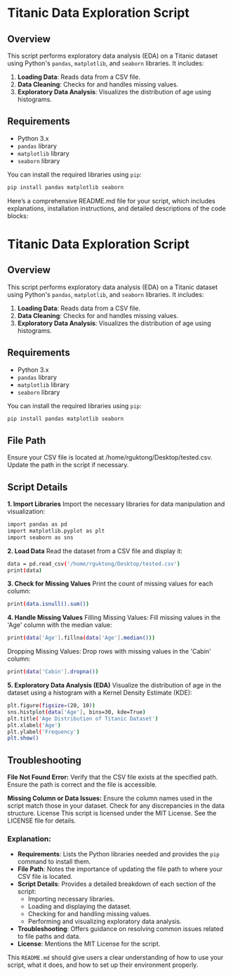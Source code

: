 # Titanic Data Exploration Script

## Overview

This script performs exploratory data analysis (EDA) on a Titanic dataset using Python's `pandas`, `matplotlib`, and `seaborn` libraries. It includes:

1. **Loading Data**: Reads data from a CSV file.
2. **Data Cleaning**: Checks for and handles missing values.
3. **Exploratory Data Analysis**: Visualizes the distribution of age using histograms.

## Requirements

- Python 3.x
- `pandas` library
- `matplotlib` library
- `seaborn` library

You can install the required libraries using `pip`:

```bash
pip install pandas matplotlib seaborn
```

Here’s a comprehensive README.md file for your script, which includes explanations, installation instructions, and detailed descriptions of the code blocks:


# Titanic Data Exploration Script

## Overview

This script performs exploratory data analysis (EDA) on a Titanic dataset using Python's `pandas`, `matplotlib`, and `seaborn` libraries. It includes:

1. **Loading Data**: Reads data from a CSV file.
2. **Data Cleaning**: Checks for and handles missing values.
3. **Exploratory Data Analysis**: Visualizes the distribution of age using histograms.

## Requirements

- Python 3.x
- `pandas` library
- `matplotlib` library
- `seaborn` library

You can install the required libraries using `pip`:

```bash
pip install pandas matplotlib seaborn
```
## File Path
Ensure your CSV file is located at /home/rguktong/Desktop/tested.csv. Update the path in the script if necessary.

## Script Details
**1. Import Libraries**
Import the necessary libraries for data manipulation and visualization:
```bash
import pandas as pd
import matplotlib.pyplot as plt
import seaborn as sns
```
**2. Load Data**
Read the dataset from a CSV file and display it:

```bash
data = pd.read_csv('/home/rguktong/Desktop/tested.csv')
print(data)
```
**3. Check for Missing Values**
Print the count of missing values for each column:
```bash
print(data.isnull().sum())
```
**4. Handle Missing Values**
Filling Missing Values: Fill missing values in the 'Age' column with the median value:

```bash
print(data['Age'].fillna(data['Age'].median()))
```
Dropping Missing Values: Drop rows with missing values in the 'Cabin' column:

```bash
print(data['Cabin'].dropna())
```
**5. Exploratory Data Analysis (EDA)**
Visualize the distribution of age in the dataset using a histogram with a Kernel Density Estimate (KDE):

```bash
plt.figure(figsize=(20, 10))
sns.histplot(data['Age'], bins=30, kde=True)
plt.title('Age Distribution of Titanic Dataset')
plt.xlabel('Age')
plt.ylabel('Frequency')
plt.show()
```
## Troubleshooting
**File Not Found Error:** Verify that the CSV file exists at the specified path. Ensure the path is correct and the file is accessible.


**Missing Column or Data Issues:** Ensure the column names used in the script match those in your dataset. Check for any discrepancies in the data structure.
License
This script is licensed under the MIT License. See the LICENSE file for details.



### Explanation:

- **Requirements**: Lists the Python libraries needed and provides the `pip` command to install them.
- **File Path**: Notes the importance of updating the file path to where your CSV file is located.
- **Script Details**: Provides a detailed breakdown of each section of the script:
  - Importing necessary libraries.
  - Loading and displaying the dataset.
  - Checking for and handling missing values.
  - Performing and visualizing exploratory data analysis.
- **Troubleshooting**: Offers guidance on resolving common issues related to file paths and data.
- **License**: Mentions the MIT License for the script.

This `README.md` should give users a clear understanding of how to use your script, what it does, and how to set up their environment properly.
